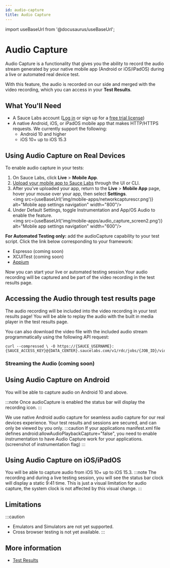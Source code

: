 ```yaml
---
id: audio-capture
title: Audio Capture
---
```

import useBaseUrl from '@docusaurus/useBaseUrl';

# Audio Capture 

Audio Capture is a functionality that gives you the ability to record the audio stream generated by your native mobile app (Android or iOS/iPadOS) during a live or automated real device test. 

With this feature, the audio is recorded on our side and merged with the video recording, which you can access in your **Test Results**.

## What You'll Need

* A Sauce Labs account ([Log in](https://accounts.saucelabs.com/am/XUI/#login/) or sign up for a [free trial license](https://saucelabs.com/sign-up))
* A native Android, iOS, or iPadOS mobile app that makes HTTP/HTTPS requests. We currently support the following:
  * Android 10 and higher
  * iOS 10+ up to iOS 15.3


## Using Audio Capture on Real Devices

To enable audio capture in your tests: 
 
1. On Sauce Labs, click **Live** > **Mobile App**.
2. [Upload your mobile app to Sauce Labs](/mobile-apps/app-storage) through the UI or CLI.
3. After you’ve uploaded your app, return to the **Live** > **Mobile App** page, hover your mouse over your app, then select **Settings**. <br/><img src={useBaseUrl('img/mobile-apps/networkcapturescr.png')} alt="Mobile app settings navigation" width="800"/>
4. Under Default Settings, toggle Instrumentation and App/OS Audio to enable the feature. <br/><img src={useBaseUrl('img/mobile-apps/audio_capture_screen2.png')} alt="Mobile app settings navigation" width="600"/>
   
**For Automated Testing only:** add the audioCapture capability to your test script. Click the link below corresponding to your framework:
 
* Espresso (coming soon)
* XCUITest (coming soon)
* [Appium](/dev/test-configuration-options/#audiocapture)
  
  
Now you can start your live or automated testing session.Your audio recording will be captured and be part of the video recording in the test results page.

## Accessing the Audio through test results page

The audio recording will be included into the video recording in your test results page! You will be able to replay the audio with the built in media player in the test results page. 

You can also download the video file with the included audio stream programmatically using the following API request: 

```
curl --compressed \ -O https://{SAUCE_USERNAME}:{SAUCE_ACCESS_KEY}@{DATA_CENTER}.saucelabs.com/v1/rdc/jobs/{JOB_ID}/video.mp4
```

### Streaming the Audio (coming soon)

## Using Audio Capture on Android

You will be able to capture audio on Android 10 and above.

:::note
Once audioCapture is enabled the status bar will display the recording icon.
:::

We use native Android audio capture for seamless audio capture for our real devices experience. Your test results and sessions are secured, and can only be viewed by you only.
:::caution
If your applications manifest.xml file defines android:allowAudioPlaybackCapture="false", you need to enable instrumentation to have Audio Capture work for your applications. 
(screenshot of instrumentation flag)
:::


## Using Audio Capture on iOS/iPadOS

You will be able to capture audio from iOS 10+ up to iOS 15.3. 
:::note
The  recording and during a live testing session, you will see the status bar clock will display a static 9:41 time. This is just a visual limitation for audio capture, the system clock is not affected by this visual change. 
:::


## Limitations

:::caution
* Emulators and Simulators are not yet supported. 
* Cross browser testing is not yet available. 
:::

## More information

* [Test Results](/test-results/)